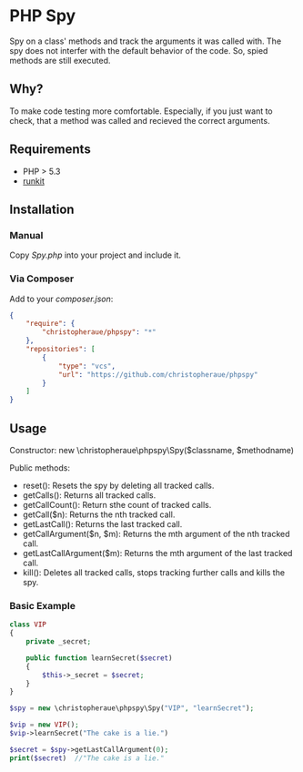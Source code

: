 PHP Spy
=======

Spy on a class' methods and track the arguments it was called with. The spy does not interfer with the default behavior of the code. So, spied methods are still executed.

Why?
----
To make code testing more comfortable. Especially, if you just want to check, that a method was called and recieved the correct arguments.

Requirements
------------
* PHP > 5.3
* [runkit](https://github.com/php/pecl-php-runkit)

Installation
------------
### Manual
Copy *Spy.php* into your project and include it.

### Via Composer
Add to your *composer.json*:

```json
{
    "require": {
        "christopheraue/phpspy": "*"
    },
    "repositories": [
        {
            "type": "vcs",
            "url": "https://github.com/christopheraue/phpspy"
        }
    ]
}
```

Usage
-----
Constructor: new \\christopheraue\\phpspy\\Spy($classname, $methodname)

Public methods:
* reset(): Resets the spy by deleting all tracked calls.
* getCalls(): Returns all tracked calls.
* getCallCount(): Return sthe count of tracked calls.
* getCall($n): Returns the nth tracked call.
* getLastCall(): Returns the last tracked call.
* getCallArgument($n, $m): Returns the mth argument of the nth tracked call.
* getLastCallArgument($m): Returns the mth argument of the last tracked call.
* kill(): Deletes all tracked calls, stops tracking further calls and kills the spy.

### Basic Example
```php
class VIP
{
    private _secret;

    public function learnSecret($secret)
    {
        $this->_secret = $secret;
    }
}

$spy = new \christopheraue\phpspy\Spy("VIP", "learnSecret");

$vip = new VIP();
$vip->learnSecret("The cake is a lie.")

$secret = $spy->getLastCallArgument(0);
print($secret)  //"The cake is a lie."
```
